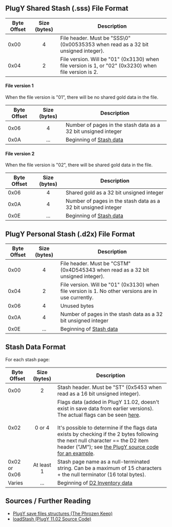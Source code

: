 ## PlugY Shared Stash (.sss) File Format

Byte Offset | Size (bytes) | Description
------------|:------------:|-------------
0x00 | 4 | File header. Must be "SSS\0" (0x00535353 when read as a 32 bit unsigned integer).
0x04 | 2 | File version. Will be "01" (0x3130) when file version is 1, or "02" (0x3230) when file version is 2.

#### File version 1

When the file version is "01", there will be no shared gold data in the file.

Byte Offset | Size (bytes) | Description
------------|:------------:|-------------
0x06 | 4 | Number of pages in the stash data as a 32 bit unsigned integer
0x0A | ... | Beginning of [Stash data](#stash-data-format)

#### File version 2

When the file version is "02", there will be shared gold data in the file.

Byte Offset | Size (bytes) | Description
------------|:------------:|-------------
0x06 | 4 | Shared gold as a 32 bit unsigned integer
0x0A | 4 | Number of pages in the stash data as a 32 bit unsigned integer
0x0E | ... | Beginning of [Stash data](#stash-data-format)

## PlugY Personal Stash (.d2x) File Format

Byte Offset | Size (bytes) | Description
------------|:------------:|-------------
0x00 | 4 | File header. Must be "CSTM" (0x4D545343 when read as a 32 bit unsigned integer).
0x04 | 2 | File version. Will be "01" (0x3130) when file version is 1. No other versions are in use currently.
0x06 | 4 | Unused bytes
0x0A | 4 | Number of pages in the stash data as a 32 bit unsigned integer
0x0E | ... | Beginning of [Stash data](#stash-data-format)

## Stash Data Format

For each stash page:

Byte Offset | Size (bytes) | Description
------------|:------------:|-------------
0x00 | 2 | Stash header. Must be "ST" (0x5453 when read as a 16 bit unsigned integer).
0x02 | 0 or 4 | Flags data (added in PlugY 11.02, doesn't exist in save data from earlier versions). The actual flags can be seen [here](https://github.com/ChaosMarc/PlugY/blob/0116cb44b459ba02832cf8f07092ce4f48aeecdf/PlugY/playerCustomData.h#L19-L27). <br/><br/> It's possible to determine if the flags data exists by checking if the 2 bytes following the next null character == the D2 item header ("JM"); see [the PlugY source code for an example](https://github.com/ChaosMarc/PlugY/blob/0116cb44b459ba02832cf8f07092ce4f48aeecdf/PlugY/InfinityStash.cpp#L258-L264).
0x02 or 0x06 | At least 1 | Stash page name as a null-terminated string. Can be a maximum of 15 characters + the null terminator (16 total bytes).
Varies | ... | Beginning of [D2 Inventory data](formats/d2.md#inventory-data-format)

## Sources / Further Reading

* [PlugY save files structures (The Phrozen Keep)](https://d2mods.info/forum/viewtopic.php?f=133&t=31359)
* [loadStash (PlugY 11.02 Source Code)](https://github.com/ChaosMarc/PlugY/blob/0116cb44b459ba02832cf8f07092ce4f48aeecdf/PlugY/InfinityStash.cpp#L243-L282)

